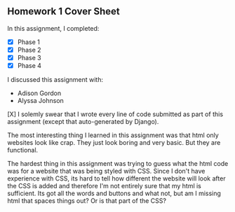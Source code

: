Homework 1 Cover Sheet
----------------------

In this assignment, I completed:

- [X] Phase 1
- [X] Phase 2
- [X] Phase 3
- [X] Phase 4

I discussed this assignment with:

- Adison Gordon
- Alyssa Johnson

[X] I solemly swear that I wrote every line of code submitted as part
of this assignment (except that auto-generated by Django).

The most interesting thing I learned in this assignment was that html only websites look like crap. They just look boring
and very basic. But they are functional.

The hardest thing in this assignment was trying to guess what the html code was for a website that was being styled with CSS.
Since I don't have experience with CSS, its hard to tell how different the website will look after the CSS is added and
therefore I'm not entirely sure that my html is sufficient. Its got all the words and buttons and what not, but am I missing
html that spaces things out? Or is that part of the CSS?